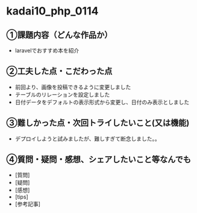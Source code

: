 # kadai10_php_0114

## ①課題内容（どんな作品か）
- laravelでおすすめ本を紹介

## ②工夫した点・こだわった点
- 前回より、画像を投稿できるように変更しました
- テーブルのリレーションを設定しました
- 日付データをデフォルトの表示形式から変更し、日付のみ表示としました

## ③難しかった点・次回トライしたいこと(又は機能)
- デプロイしようと試みましたが、難しすぎて断念しました。。

## ④質問・疑問・感想、シェアしたいこと等なんでも
- [質問]
- [疑問]
- [感想]
- [tips]
- [参考記事]
